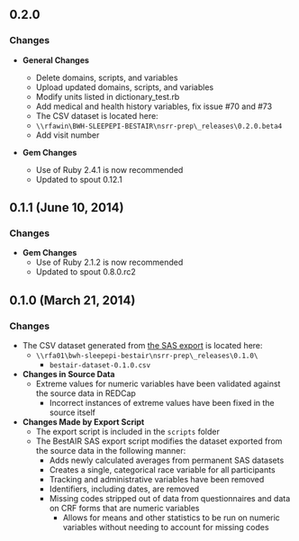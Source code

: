 ## 0.2.0

### Changes
- **General Changes**
  - Delete domains, scripts, and variables
  - Upload updated domains, scripts, and variables
  - Modify units listed in dictionary_test.rb
  - Add medical and health history variables, fix issue #70 and #73
  - The CSV dataset is located here:
  - `\\rfawin\BWH-SLEEPEPI-BESTAIR\nsrr-prep\_releases\0.2.0.beta4`
  - Add visit number

- **Gem Changes**
  - Use of Ruby 2.4.1 is now recommended
  - Updated to spout 0.12.1

## 0.1.1 (June 10, 2014)

### Changes
- **Gem Changes**
  - Use of Ruby 2.1.2 is now recommended
  - Updated to spout 0.8.0.rc2

## 0.1.0 (March 21, 2014)

### Changes
- The CSV dataset generated from [the SAS export](https://github.com/sleepepi/bestair-data-dictionary/blob/master/scripts/datasetexport.sas) is located here:
  - `\\rfa01\bwh-sleepepi-bestair\nsrr-prep\_releases\0.1.0\`
    - `bestair-dataset-0.1.0.csv`
- **Changes in Source Data**
  - Extreme values for numeric variables have been validated against the source data in REDCap
    - Incorrect instances of extreme values have been fixed in the source itself
- **Changes Made by Export Script**
  - The export script is included in the `scripts` folder
  - The BestAIR SAS export script modifies the dataset exported from the source data in the following manner:
    - Adds newly calculated averages from permanent SAS datasets
    - Creates a single, categorical race variable for all participants
    - Tracking and administrative variables have been removed
    - Identifiers, including dates, are removed
    - Missing codes stripped out of data from questionnaires and data on CRF forms that are numeric variables
      - Allows for means and other statistics to be run on numeric variables without needing to account for missing codes
